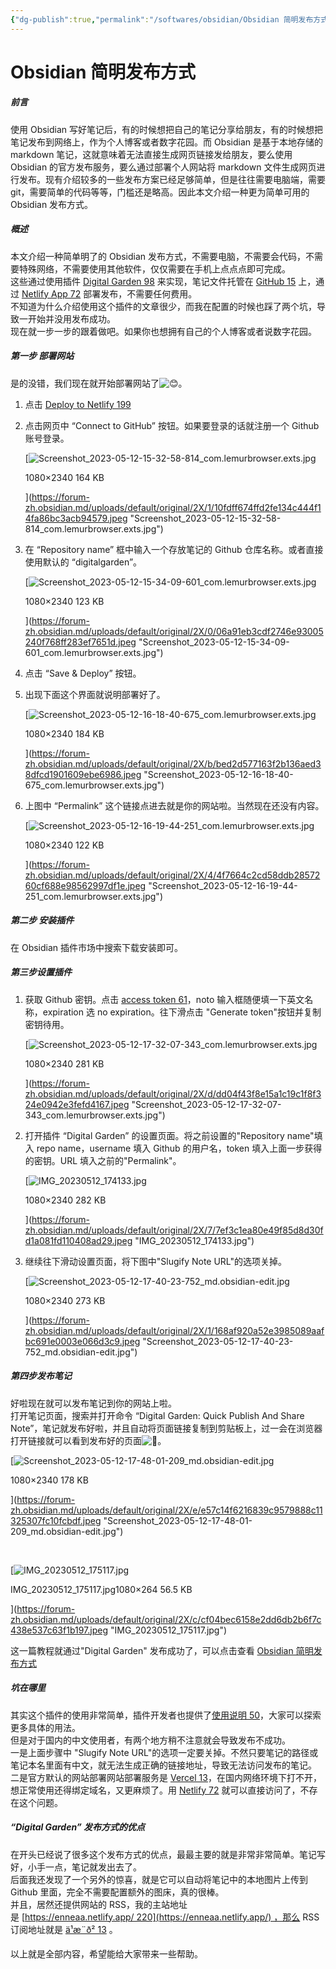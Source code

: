 ```yaml
---
{"dg-publish":true,"permalink":"/softwares/obsidian/Obsidian 简明发布方式/"}
---
```


# Obsidian 简明发布方式

##### [](https://forum-zh.obsidian.md/t/topic/19256#h-2)前言

使用 Obsidian 写好笔记后，有的时候想把自己的笔记分享给朋友，有的时候想把笔记发布到网络上，作为个人博客或者数字花园。而 Obsidian 是基于本地存储的 markdown 笔记，这就意味着无法直接生成网页链接发给朋友，要么使用 Obsidian 的官方发布服务，要么通过部署个人网站将 markdown 文件生成网页进行发布。现有介绍较多的一些发布方案已经足够简单，但是往往需要电脑端，需要 git，需要简单的代码等等，门槛还是略高。因此本文介绍一种更为简单可用的 Obsidian 发布方式。

##### [](https://forum-zh.obsidian.md/t/topic/19256#h-3)概述

本文介绍一种简单明了的 Obsidian 发布方式，不需要电脑，不需要会代码，不需要特殊网络，不需要使用其他软件，仅仅需要在手机上点点点即可完成。  
这些通过使用插件 [Digital Garden 98](https://github.com/oleeskild/Obsidian-Digital-Garden) 来实现，笔记文件托管在 [GitHub 15](https://github.com/) 上，通过 [Netlify App 72](https://app.netlify.com/) 部署发布，不需要任何费用。  
不知道为什么介绍使用这个插件的文章很少，而我在配置的时候也踩了两个坑，导致一开始并没用发布成功。  
现在就一步一步的跟着做吧。如果你也想拥有自己的个人博客或者说数字花园。

##### [](https://forum-zh.obsidian.md/t/topic/19256#h-4)第一步 部署网站

是的没错，我们现在就开始部署网站了![:blush:](https://forum-zh.obsidian.md/images/emoji/twitter/blush.png?v=12 ":blush:")。

1. 点击 [Deploy to Netlify 199](https://app.netlify.com/start/deploy?repository=https://github.com/oleeskild/digitalgarden)
    
2. 点击网页中 “Connect to GitHub” 按钮。如果要登录的话就注册一个 Github 账号登录。  
    
    [![Screenshot_2023-05-12-15-32-58-814_com.lemurbrowser.exts.jpg](https://forum-zh.obsidian.md/uploads/default/optimized/2X/1/10fdff674ffd2fe134c444f14fa86bc3acb94579_2_230x500.jpeg)
    
    1080×2340 164 KB
    
    ](https://forum-zh.obsidian.md/uploads/default/original/2X/1/10fdff674ffd2fe134c444f14fa86bc3acb94579.jpeg "Screenshot_2023-05-12-15-32-58-814_com.lemurbrowser.exts.jpg")
    
3. 在 “Repository name” 框中输入一个存放笔记的 Github 仓库名称。或者直接使用默认的 “digitalgarden”。  
    
    [![Screenshot_2023-05-12-15-34-09-601_com.lemurbrowser.exts.jpg](https://forum-zh.obsidian.md/uploads/default/optimized/2X/0/06a91eb3cdf2746e93005240f768ff283ef7651d_2_230x500.jpeg)
    
    1080×2340 123 KB
    
    ](https://forum-zh.obsidian.md/uploads/default/original/2X/0/06a91eb3cdf2746e93005240f768ff283ef7651d.jpeg "Screenshot_2023-05-12-15-34-09-601_com.lemurbrowser.exts.jpg")
    
4. 点击 “Save & Deploy” 按钮。
    
5. 出现下面这个界面就说明部署好了。  
    
    [![Screenshot_2023-05-12-16-18-40-675_com.lemurbrowser.exts.jpg](https://forum-zh.obsidian.md/uploads/default/optimized/2X/b/bed2d577163f2b136aed38dfcd1901609ebe6986_2_230x500.jpeg)
    
    1080×2340 184 KB
    
    ](https://forum-zh.obsidian.md/uploads/default/original/2X/b/bed2d577163f2b136aed38dfcd1901609ebe6986.jpeg "Screenshot_2023-05-12-16-18-40-675_com.lemurbrowser.exts.jpg")
    
6. 上图中 “Permalink” 这个链接点进去就是你的网站啦。当然现在还没有内容。  
    
    [![Screenshot_2023-05-12-16-19-44-251_com.lemurbrowser.exts.jpg](https://forum-zh.obsidian.md/uploads/default/optimized/2X/4/4f7664c2cd58ddb2857260cf688e98562997df1e_2_230x500.jpeg)
    
    1080×2340 122 KB
    
    ](https://forum-zh.obsidian.md/uploads/default/original/2X/4/4f7664c2cd58ddb2857260cf688e98562997df1e.jpeg "Screenshot_2023-05-12-16-19-44-251_com.lemurbrowser.exts.jpg")
    

##### [](https://forum-zh.obsidian.md/t/topic/19256#h-5)第二步 安装插件

在 Obsidian 插件市场中搜索下载安装即可。

##### [](https://forum-zh.obsidian.md/t/topic/19256#h-6)第三步设置插件

1. 获取 Github 密钥。点击 [access token 61](https://github.com/settings/tokens/new?scopes=repo)，noto 输入框随便填一下英文名称，expiration 选 no expiration。往下滑点击 "Generate token"按钮并复制密钥待用。  
    
    [![Screenshot_2023-05-12-17-32-07-343_com.lemurbrowser.exts.jpg](https://forum-zh.obsidian.md/uploads/default/optimized/2X/d/dd04f43f8e15a1c19c1f8f324e0942e3fefd4167_2_230x500.jpeg)
    
    1080×2340 281 KB
    
    ](https://forum-zh.obsidian.md/uploads/default/original/2X/d/dd04f43f8e15a1c19c1f8f324e0942e3fefd4167.jpeg "Screenshot_2023-05-12-17-32-07-343_com.lemurbrowser.exts.jpg")
    
2. 打开插件 “Digital Garden” 的设置页面。将之前设置的"Repository name"填入 repo name，username 填入 Github 的用户名，token 填入上面一步获得的密钥。URL 填入之前的"Permalink"。  
    
    [![IMG_20230512_174133.jpg](https://forum-zh.obsidian.md/uploads/default/optimized/2X/7/7ef3c1ea80e49f85d8d30fd1a081fd110408ad29_2_230x500.jpeg)
    
    1080×2340 282 KB
    
    ](https://forum-zh.obsidian.md/uploads/default/original/2X/7/7ef3c1ea80e49f85d8d30fd1a081fd110408ad29.jpeg "IMG_20230512_174133.jpg")
    
3. 继续往下滑动设置页面，将下图中"Slugify Note URL"的选项关掉。  
    
    [![Screenshot_2023-05-12-17-40-23-752_md.obsidian-edit.jpg](https://forum-zh.obsidian.md/uploads/default/optimized/2X/1/168af920a52e3985089aafbc691e0003e066d3c9_2_230x500.jpeg)
    
    1080×2340 273 KB
    
    ](https://forum-zh.obsidian.md/uploads/default/original/2X/1/168af920a52e3985089aafbc691e0003e066d3c9.jpeg "Screenshot_2023-05-12-17-40-23-752_md.obsidian-edit.jpg")
    

##### [](https://forum-zh.obsidian.md/t/topic/19256#h-7)第四步发布笔记

好啦现在就可以发布笔记到你的网站上啦。  
打开笔记页面，搜索并打开命令 “Digital Garden: Quick Publish And Share Note”，笔记就发布好啦，并且自动将页面链接复制到剪贴板上，过一会在浏览器打开链接就可以看到发布好的页面![:rocket:](https://forum-zh.obsidian.md/images/emoji/twitter/rocket.png?v=12 ":rocket:")。  

[![Screenshot_2023-05-12-17-48-01-209_md.obsidian-edit.jpg](https://forum-zh.obsidian.md/uploads/default/optimized/2X/e/e57c14f6216839c9579888c11325307fc10fcbdf_2_230x500.jpeg)

1080×2340 178 KB

](https://forum-zh.obsidian.md/uploads/default/original/2X/e/e57c14f6216839c9579888c11325307fc10fcbdf.jpeg "Screenshot_2023-05-12-17-48-01-209_md.obsidian-edit.jpg")

 

[![IMG_20230512_175117.jpg](https://forum-zh.obsidian.md/uploads/default/optimized/2X/c/cf04bec6158e2dd6db2b6f7c438e537c63f1b197_2_690x168.jpeg)

IMG_20230512_175117.jpg1080×264 56.5 KB

](https://forum-zh.obsidian.md/uploads/default/original/2X/c/cf04bec6158e2dd6db2b6f7c438e537c63f1b197.jpeg "IMG_20230512_175117.jpg")

  
这一篇教程就通过"Digital Garden" 发布成功了，可以点击查看 [Obsidian 简明发布方式]( [https://enneaa.netlify.app/📜页面/Obsidian 123](https://enneaa.netlify.app/%F0%9F%93%9C%E9%A1%B5%E9%9D%A2/Obsidian) 简明发布方式/)

##### [](https://forum-zh.obsidian.md/t/topic/19256#h-8)坑在哪里

其实这个插件的使用非常简单，插件开发者也提供了[使用说明 50](https://dg-docs.ole.dev/getting-started/01-getting-started/)，大家可以探索更多具体的用法。  
但是对于国内的中文使用者，有两个地方稍不注意就会导致发布不成功。  
一是上面步骤中 "Slugify Note URL"的选项一定要关掉。不然只要笔记的路径或笔记本名里面有中文，就无法生成正确的链接地址，导致无法访问发布的笔记。  
二是官方默认的网站部署网站部署服务是 [Vercel 13](https://vercel.com/dashboard)，在国内网络环境下打不开，想正常使用还得绑定域名，又更麻烦了。用 [Netlify 72](https://app.netlify.com/) 就可以直接访问了，不存在这个问题。

##### [](https://forum-zh.obsidian.md/t/topic/19256#digital-garden-9)“Digital Garden” 发布方式的优点

在开头已经说了很多这个发布方式的优点，最最主要的就是非常非常简单。笔记写好，小手一点，笔记就发出去了。  
后面我还发现了一个另外的惊喜，就是它可以自动将笔记中的本地图片上传到 Github 里面，完全不需要配置额外的图床，真的很棒。  
并且，居然还提供网站的 RSS，我的主站地址是 [https://enneaa.netlify.app/ 220](https://enneaa.netlify.app/) ，那么 RSS 订阅地址就是 [ä¹æ¨ð² 13](https://enneaa.netlify.app/feed.xml) 。

以上就是全部内容，希望能给大家带来一些帮助。